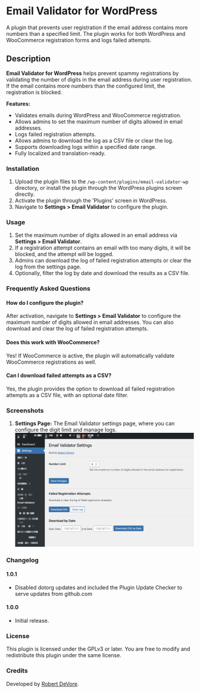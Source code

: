 # Email Validator for WordPress

A plugin that prevents user registration if the email address contains more numbers than a specified limit. The plugin works for both WordPress and WooCommerce registration forms and logs failed attempts.

## Description

**Email Validator for WordPress** helps prevent spammy registrations by validating the number of digits in the email address during user registration. If the email contains more numbers than the configured limit, the registration is blocked.

**Features:**

- Validates emails during WordPress and WooCommerce registration.
- Allows admins to set the maximum number of digits allowed in email addresses.
- Logs failed registration attempts.
- Allows admins to download the log as a CSV file or clear the log.
- Supports downloading logs within a specified date range.
- Fully localized and translation-ready.

### Installation

1. Upload the plugin files to the `/wp-content/plugins/email-validator-wp` directory, or install the plugin through the WordPress plugins screen directly.
2. Activate the plugin through the 'Plugins' screen in WordPress.
3. Navigate to **Settings > Email Validator** to configure the plugin.

### Usage

1. Set the maximum number of digits allowed in an email address via **Settings > Email Validator**.
2. If a registration attempt contains an email with too many digits, it will be blocked, and the attempt will be logged.
3. Admins can download the log of failed registration attempts or clear the log from the settings page.
4. Optionally, filter the log by date and download the results as a CSV file.

### Frequently Asked Questions

#### How do I configure the plugin?

After activation, navigate to **Settings > Email Validator** to configure the maximum number of digits allowed in email addresses. You can also download and clear the log of failed registration attempts.

#### Does this work with WooCommerce?

Yes! If WooCommerce is active, the plugin will automatically validate WooCommerce registrations as well.

#### Can I download failed attempts as a CSV?

Yes, the plugin provides the option to download all failed registration attempts as a CSV file, with an optional date filter.

### Screenshots

1. **Settings Page:** The Email Validator settings page, where you can configure the digit limit and manage logs.
   ![Settings](screenshot-1.jpg)

### Changelog

#### 1.0.1
- Disabled dotorg updates and included the Plugin Update Checker to serve updates from github.com

#### 1.0.0
- Initial release.

### License

This plugin is licensed under the GPLv3 or later. You are free to modify and redistribute this plugin under the same license.

### Credits

Developed by [Robert DeVore](https://robertdevore.com).